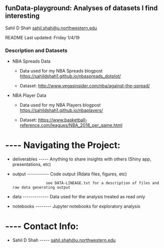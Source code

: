 

## funData-playground: Analyses of datasets I find interesting 

Sahil D Shah sahil.shah@u.northwestern.edu

README Last updated: Friday 1/4/19

### Description and Datasets  

- NBA Spreads Data 

    - Data used for my NBA Spreads blogpost https://sahildshah1.github.io/nbaspreads_dotplot/

    - Dataset: http://www.vegasinsider.com/nba/against-the-spread/


- NBA Player Data 
    
    - Data used for my NBA Players blogpost https://sahildshah1.github.io/nbaplayers/

    - Dataset: https://www.basketball-reference.com/leagues/NBA_2018_per_game.html



# ---- Navigating the Project:

- deliverables ----- Anything to share insights with others (Shiny app, presentations, etc)
- output ----------- Code output (Rdata files, figures, etc)
                     
                     see DATA-LINEAGE.txt for a description of files and raw data generating output 

- data ------------- Data used for the analysis treated as read only 
- notebooks -------- Jupyter notebooks for exploratory analysis 


# ---- Contact Info:

 - Sahil D Shah ----- <sahil.shah@u.northwestern.edu>



